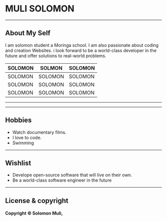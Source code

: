 <!-- About Myself -->
# MULI SOLOMON
---

<!-- my bio -->
## About My Self

I am solomon student a Moringa school. I am also passionate about coding and creation Websites. i look forward to be a world-class developer in the future and offer solutions to real-world problems.

|SOLOMON |SOLMON| SOLOMON|
| ---| ---|---|
|SOLOMON|SOLOMON|SOLOMON|
|SOLOMON|SOLOMON|SOLOMON|
|SOLOMON|SOLOMON|SOLOMON|

---

----

<!-- Info about my hobbies -->
## Hobbies

- Watch documentary films.
- I love to code.
- Swimming
---

## Wishlist

- Develope open-source software that will live on their own.
- Be a world-class software engineer in the future

---
## License & copyright

#### Copyright © Solomon Muli,








